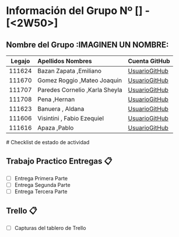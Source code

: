 
# Información del Grupo Nº [<NI IDEA>] - [<2W50>]


## Nombre del Grupo :IMAGINEN UN NOMBRE:
<table>
<thead>
<tr>
<th align="center">Legajo</th>
<th align="left">Apellidos Nombres</th>
<th align="left">Cuenta GitHub</th>
</tr>
</thead>
<tbody>
<tr>
<td align="center">111624</td>
<td align="left">Bazan Zapata ,Emiliano</td>
<td align="left"><a href="https://github.com/EmilianoBazanZapata">UsuarioGitHub</a></td>
</tr>
<tr>
<td align="center">111670</td>
<td align="left">Gomez Roggio ,Mateo Joaquin</td>
<td align="left"><a href="https://github.com">UsuarioGitHub</a></td>
</tr>
<tr>
<td align="center">111707</td>
<td align="left">Paredes Cornelio ,Karla Sheyla</td>
<td align="left"><a href="https://github.com/karlaCornelio">UsuarioGitHub</a></td>
</tr>
<tr>
<td align="center">111708</td>
<td align="left">Pena ,Hernan</td>
<td align="left"><a href="https://github.com/Blackhorde-coder">UsuarioGitHub</a></td>
</tr>
<tr>
<td align="center">111623</td>
<td align="left">Banuera , Aldana</td>
<td align="left"><a href="https://github.com">UsuarioGitHub</a></td>
</tr>
<tr>
<td align="center">111606</td>
<td align="left">Visintini , Fabio Ezequiel</td>
<td align="left"><a href="https://github.com/evisintini">UsuarioGitHub</a></td>
</tr>
 <tr>
<td align="center">111616</td>
<td align="left">Apaza ,Pablo</td>
<td align="left"><a href="https://github.com">UsuarioGitHub</a></td>
</tr>
</tbody>
</table>
# Checklist de estado de actividad

## Trabajo Practico Entregas :clipboard:
- [ ] Entrega Primera Parte
- [ ] Entrega Segunda Parte
- [ ] Entrega Tercera Parte

## Trello :clipboard:
- [ ] Capturas del tablero de Trello







